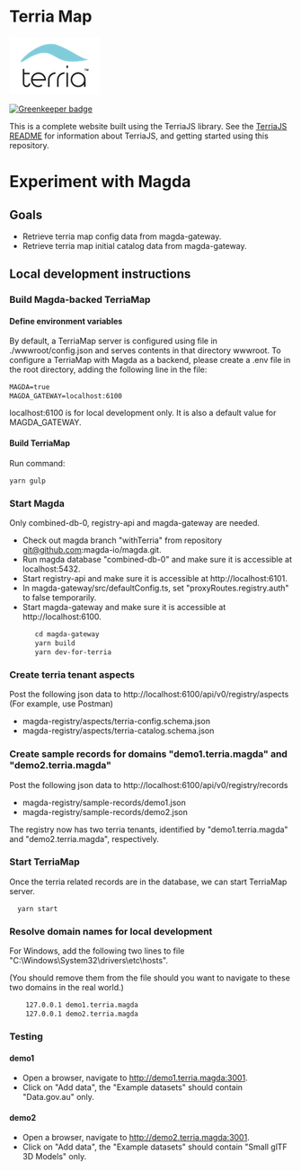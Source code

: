 Terria Map
==========

![Terria logo](terria-logo.png "Terria logo")

[![Greenkeeper badge](https://badges.greenkeeper.io/TerriaJS/TerriaMap.svg)](https://greenkeeper.io/)

This is a complete website built using the TerriaJS library. See the [TerriaJS README](https://github.com/TerriaJS/TerriaJS) for information about TerriaJS, and getting started using this repository.

# Experiment with Magda
## Goals
* Retrieve terria map config data from magda-gateway.
* Retrieve terria map initial catalog data from magda-gateway.

## Local development instructions
### Build Magda-backed TerriaMap
#### Define environment variables
By default, a TerriaMap server is configured using file in ./wwwroot/config.json and serves contents in that directory wwwroot.
To configure a TerriaMap with Magda as a backend, please create a .env file in the root directory, adding the following line in the file:
```
MAGDA=true
MAGDA_GATEWAY=localhost:6100
```
localhost:6100 is for local development only. It is also a default value for MAGDA_GATEWAY.

#### Build TerriaMap
Run command:
```
yarn gulp
```

### Start Magda
Only combined-db-0, registry-api and magda-gateway are needed.
* Check out magda branch "withTerria" from repository git@github.com:magda-io/magda.git.
* Run magda database "combined-db-0" and make sure it is accessible at localhost:5432.
* Start registry-api and make sure it is accessible at http://localhost:6101.
* In magda-gateway/src/defaultConfig.ts, set "proxyRoutes.registry.auth" to false temporarily. 
* Start magda-gateway and make sure it is accessible at http://localhost:6100.
  ```
     cd magda-gateway
     yarn build
     yarn dev-for-terria
  ```
### Create terria tenant aspects
Post the following json data to http://localhost:6100/api/v0/registry/aspects (For example, use Postman)
* magda-registry/aspects/terria-config.schema.json
* magda-registry/aspects/terria-catalog.schema.json

### Create sample records for domains "demo1.terria.magda" and "demo2.terria.magda"
Post the following json data to http://localhost:6100/api/v0/registry/records
* magda-registry/sample-records/demo1.json
* magda-registry/sample-records/demo2.json

The registry now has two terria tenants, identified by "demo1.terria.magda" and "demo2.terria.magda", respectively.

### Start TerriaMap
Once the terria related records are in the database, we can start TerriaMap server.
  ```
    yarn start
  ```

### Resolve domain names for local development
For Windows, add the following two lines to file "C:\Windows\System32\drivers\etc\hosts". 

(You should remove
them from the file should you want to navigate to these two domains in the real world.)
```
    127.0.0.1 demo1.terria.magda
    127.0.0.1 demo2.terria.magda
```
### Testing
#### demo1
* Open a browser, navigate to http://demo1.terria.magda:3001.
* Click on "Add data", the "Example datasets" should contain "Data.gov.au" only.

#### demo2
* Open a browser, navigate to http://demo2.terria.magda:3001.
* Click on "Add data", the "Example datasets" should contain "Small glTF 3D Models" only.
